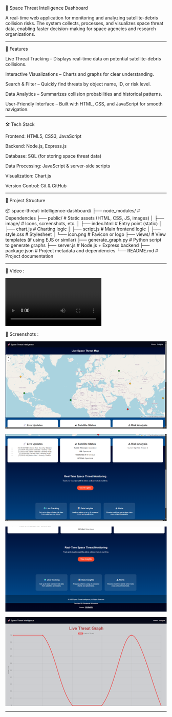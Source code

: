 🚀 Space Threat Intelligence Dashboard

A real-time web application for monitoring and analyzing satellite-debris collision risks.
The system collects, processes, and visualizes space threat data, enabling faster decision-making for space agencies and research organizations.


---

📌 Features

Live Threat Tracking – Displays real-time data on potential satellite-debris collisions.

Interactive Visualizations – Charts and graphs for clear understanding.

Search & Filter – Quickly find threats by object name, ID, or risk level.

Data Analytics – Summarizes collision probabilities and historical patterns.

User-Friendly Interface – Built with HTML, CSS, and JavaScript for smooth navigation.



---

🛠 Tech Stack

Frontend: HTML5, CSS3, JavaScript

Backend: Node.js, Express.js

Database: SQL (for storing space threat data)

Data Processing: JavaScript & server-side scripts

Visualization: Chart.js 

Version Control: Git & GitHub



---

📂 Project Structure

📦 space-threat-intelligence-dashboard/
├── node_modules/              # Dependencies
├── public/                    # Static assets (HTML, CSS, JS, images)
│   ├── image/                 # Icons, screenshots, etc.
│   ├── index.html             # Entry point (static)
│   ├── chart.js               # Charting logic
│   ├── script.js              # Main frontend logic
│   ├── style.css              # Stylesheet
│   └── icon.png               # Favicon or logo
├── views/                     # View templates (if using EJS or similar)
├── generate_graph.py          # Python script to generate graphs
├── server.js                  # Node.js + Express backend
├── package.json               # Project metadata and dependencies
└── README.md                  # Project documentation

---
📸 Video :

<video controls src="video.mp4" title="Title"></video>

📸 Screenshots :

![alt text](<Screenshot 2025-08-16 003552-1.png>)

![alt text](<Screenshot 2025-08-16 003615.png>)

![alt text](<Screenshot 2025-08-16 003639.png>)

![alt text](<Screenshot 2025-08-16 003754.png>)

---